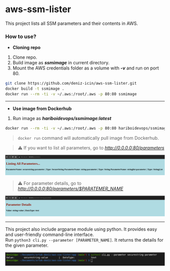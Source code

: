 # aws-ssm-lister

This project lists all SSM parameters and their contents in AWS.

### How to use?

- **Cloning repo**

1. Clone repo.
2. Build image as **_ssmimage_** in current directory.
3. Mount the AWS credentials folder as a volume with **_-v_** and run on port 80.

``` bash
git clone https://github.com/deniz-icin/aws-ssm-lister.git
docker build -t ssmimage .
docker run --rm -ti -v ~/.aws:/root/.aws -p 80:80 ssmimage
```

-----------------------------------------------------------------------------------------------------

- **Use image from Dockerhub**

1. Run image as **_hariboidevops/ssmimage:latest_**

``` bash
docker run --rm -ti -v ~/.aws:/root/.aws -p 80:80 hariboidevops/ssmimage:latest
```
> `docker run` command will automatically pull image from Dockerhub.

> :warning: If you want to list all parameters, go to *http://0.0.0.0:80/parameters*

![Parameter-screenshot](assets/parameters.png)

> :warning: For parameter details, go to *http://0.0.0.0:80/parameters/$PARATEMER_NAME*

![Content-screenshot](assets/contents.png)

--------------------------

This project also include argparse module using python. It provides easy and user-friendly command-line interface.<br />
Run `python3 cli.py --parameter [PARAMETER_NAME]`. It returns the details for the given parameter.

![Argparser-screenshot](assets/argparser.png)
